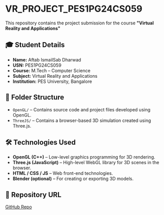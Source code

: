 # VR_PROJECT_PES1PG24CS059

This repository contains the project submission for the course **"Virtual Reality and Applications"** 

## 🎓 Student Details

- **Name:** Aftab IsmailSab Dharwad  
- **USN:** PES1PG24CS059  
- **Course:** M.Tech – Computer Science  
- **Subject:** Virtual Reality and Applications  
- **Institution:** PES University, Bangalore

## 📁 Folder Structure

- `OpenGL/` – Contains source code and project files developed using OpenGL.
- `ThreeJS/` – Contains a browser-based 3D simulation created using Three.js.

## 🛠️ Technologies Used

- **OpenGL (C++)** – Low-level graphics programming for 3D rendering.
- **Three.js (JavaScript)** – High-level WebGL library for 3D scenes in the browser.
- **HTML / CSS / JS** – Web front-end technologies.
- **Blender (optional)** – For creating or exporting 3D models.

## 🔗 Repository URL

[GitHub Repo](https://github.com/Aftab-dharwad/VR_PROJECT_PES1PG24CS059)

